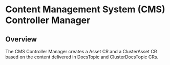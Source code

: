 # Content Management System (CMS) Controller Manager

## Overview

The CMS Controller Manager creates a Asset CR and a ClusterAsset CR based on the content delivered in DocsTopic and ClusterDocsTopic CRs.

